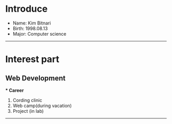 # Introduce
* Name: Kim Bitnari
* Birth: 1998.08.13
* Major: Computer science

<hr>

# Interest part
## Web Development
  <b>* Career</b>
  1. Cording clinic
  2. Web camp(during vacation)
  3. Project (in lab)

<hr>

